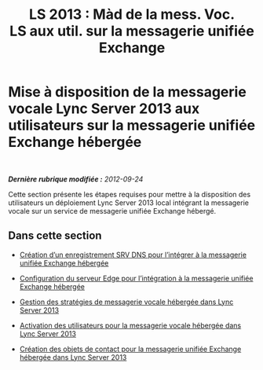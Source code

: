 ﻿---
title: "LS 2013 : Màd de la mess. Voc. LS aux util. sur la messagerie unifiée Exchange"
TOCTitle: Mise à disposition de la messagerie vocale Lync Server 2013 aux utilisateurs sur la messagerie unifiée Exchange hébergée
ms:assetid: 306d3fb5-231b-4f0b-b8d8-0d9083b5ed77
ms:mtpsurl: https://technet.microsoft.com/fr-fr/library/Gg425807(v=OCS.15)
ms:contentKeyID: 49296770
ms.date: 05/20/2016
mtps_version: v=OCS.15
ms.translationtype: HT
---

# Mise à disposition de la messagerie vocale Lync Server 2013 aux utilisateurs sur la messagerie unifiée Exchange hébergée

 

_**Dernière rubrique modifiée :** 2012-09-24_

Cette section présente les étapes requises pour mettre à la disposition des utilisateurs un déploiement Lync Server 2013 local intégrant la messagerie vocale sur un service de messagerie unifiée Exchange hébergé.

## Dans cette section

  - [Création d’un enregistrement SRV DNS pour l’intégrer à la messagerie unifiée Exchange hébergée](lync-server-2013-create-a-dns-srv-record-for-integration-with-hosted-exchange-um.md)

  - [Configuration du serveur Edge pour l’intégration à la messagerie unifiée Exchange hébergée](lync-server-2013-configure-the-edge-server-for-integration-with-hosted-exchange-um.md)

  - [Gestion des stratégies de messagerie vocale hébergée dans Lync Server 2013](lync-server-2013-manage-hosted-voice-mail-policies.md)

  - [Activation des utilisateurs pour la messagerie vocale hébergée dans Lync Server 2013](lync-server-2013-enable-users-for-hosted-voice-mail.md)

  - [Création des objets de contact pour la messagerie unifiée Exchange hébergée dans Lync Server 2013](lync-server-2013-create-contact-objects-for-hosted-exchange-um.md)

